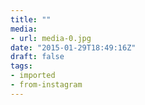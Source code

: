 ```yaml
---
title: ""
media:
- url: media-0.jpg
date: "2015-01-29T18:49:16Z"
draft: false
tags:
- imported
- from-instagram
---
```

